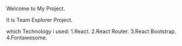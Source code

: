 Welcome to My Project.

It is Team Explorer Project.

which Technology i used:
1.React.
2.React Router.
3.React Bootstrap.
4.Fontawesome.
